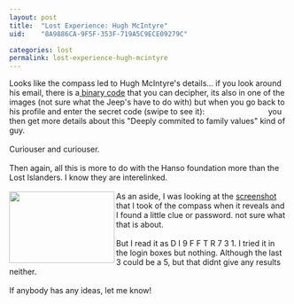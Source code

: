 ```yaml
---
layout: post
title:  "Lost Experience: Hugh McIntyre"
uid:	"8A9886CA-9F5F-353F-719A5C9ECE09279C"

categories: lost
permalink: lost-experience-hugh-mcintyre
---
```

Looks like the compass led to Hugh McIntyre's details... if you look around his email, there is a<a href="http://www.letyourcompassguideyou.com/usr/pthompso/mail/INBOX" target="_blank"> binary code</a> that you can decipher, its also in one of the images (not sure what the Jeep's have to do with) but when you go back to his profile and enter the secret code (swipe to see it): <font color="white"> the mouth piece </font> you then get more details about this &quot;Deeply commited to family values&quot; kind of guy.<br /><br />Curiouser and curiouser.<br /><br />Then again, all this is more to do with the Hanso foundation more than the Lost Islanders. I know they are interelinked.<br /><br /><img width="190" height="129" align="left" alt="" src="/UserFiles/Image/compass_password.png" />As an aside, I was looking at the <a target="_blank" href="/UserFiles/Image/lostClue4.png">screenshot </a>that I took of the compass when it reveals and I found a little clue or password. not sure what that is about.<br /><br />But I read it as D I 9 F F T R 7 3 1. I tried it in the login boxes but nothing. Although the last 3 could be a 5, but that didnt give any results neither.<br /><br />If anybody has any ideas, let me know!